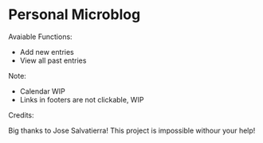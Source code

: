 # Personal Microblog
Avaiable Functions:
* Add new entries
* View all past entries


Note:
* Calendar WIP
* Links in footers are not clickable, WIP

Credits:

Big thanks to Jose Salvatierra! This project is impossible withour your help!
